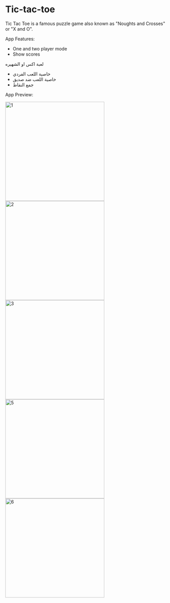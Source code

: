 # Tic-tac-toe

Tic Tac Toe is a famous puzzle game also known as "Noughts and Crosses" or "X and O".

App Features:
- One and two player mode
- Show scores

لعبة اكس او الشهيره
- خاصية اللعب الفردي 
- خاصية اللعب ضد صديق 
- جمع النقاط 

App Preview: 

<img width="311" alt="1" src="https://user-images.githubusercontent.com/63094564/103334024-0e889200-4a81-11eb-8083-596c25b29b6c.png"> <img width="311" alt="2" src="https://user-images.githubusercontent.com/63094564/103334106-468fd500-4a81-11eb-95fa-d8d1f7ffc36b.png"> <img width="311" alt="3" src="https://user-images.githubusercontent.com/63094564/103334108-47286b80-4a81-11eb-8486-21458265970e.png"> <img width="311" alt="5" src="https://user-images.githubusercontent.com/63094564/103334112-4bed1f80-4a81-11eb-948c-c2008f3c975f.png"> <img width="311" alt="6" src="https://user-images.githubusercontent.com/63094564/103334116-4e4f7980-4a81-11eb-9948-ed4529185ddd.png">

